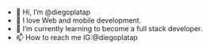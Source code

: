 - 👋 Hi, I’m @diegoplatap
- 👀 I love Web and mobile development.
- 🌱 I’m currently learning to become a full stack developer.
- 📫 How to reach me IG:@diegoplatap 

<!---
diegoplatap/diegoplatap is a ✨ special ✨ repository because its `README.md` (this file) appears on your GitHub profile.
You can click the Preview link to take a look at your changes.
--->
